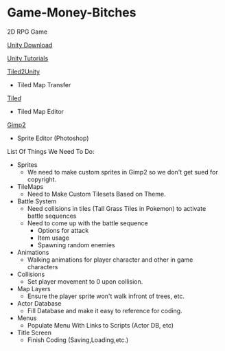 # Game-Money-Bitches
2D RPG Game

[Unity Download](https://unity3d.com/get-unity/download)

[Unity Tutorials](https://unity3d.com/learn/tutorials?_ga=2.7882482.1963065135.1506125152-1551424344.1506125152)

[Tiled2Unity](http://www.seanba.com/tiled2unity)
 - Tiled Map Transfer
 
[Tiled](http://www.mapeditor.org/)
 - Tiled Map Editor
 
[Gimp2](https://www.gimp.org/downloads/)
 - Sprite Editor (Photoshop)

List Of Things We Need To Do:

* Sprites
   - We need to make custom sprites in Gimp2 so we don't get sued for copyright.
* TileMaps
  - Need to Make Custom Tilesets Based on Theme.
* Battle System
   - Need collisions in tiles (Tall Grass Tiles in Pokemon) to activate battle sequences
   - Need to come up with the battle sequence
      - Options for attack
      - Item usage
      - Spawning random enemies 
* Animations
   - Walking animations for player character and other in game characters
* Collisions
   - Set player movement to 0 upon collision.
* Map Layers
   - Ensure the player sprite won't walk infront of trees, etc.
* Actor Database
   - Fill Database and make it easy to reference for coding.
* Menus
    - Populate Menu With Links to Scripts (Actor DB, etc)
* Title Screen
    - Finish Coding (Saving,Loading,etc.)








